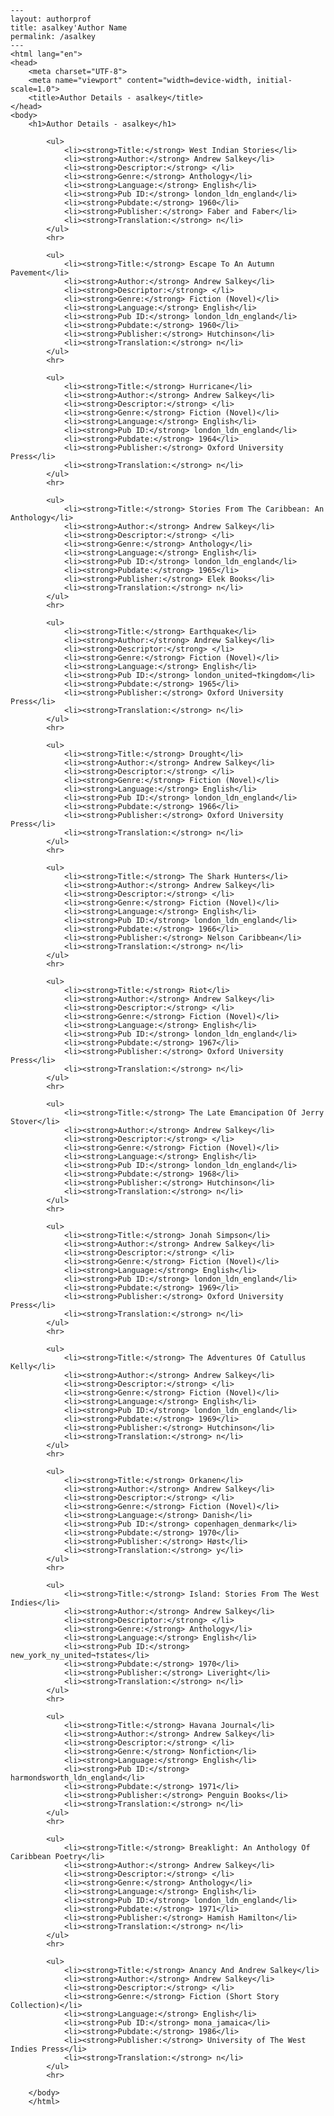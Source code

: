 
    ---
    layout: authorprof
    title: asalkey'Author Name 
    permalink: /asalkey
    ---
    <html lang="en">
    <head>
        <meta charset="UTF-8">
        <meta name="viewport" content="width=device-width, initial-scale=1.0">
        <title>Author Details - asalkey</title>
    </head>
    <body>
        <h1>Author Details - asalkey</h1>
        
            <ul>
                <li><strong>Title:</strong> West Indian Stories</li>
                <li><strong>Author:</strong> Andrew Salkey</li>
                <li><strong>Descriptor:</strong> </li>
                <li><strong>Genre:</strong> Anthology</li>
                <li><strong>Language:</strong> English</li>
                <li><strong>Pub ID:</strong> london_ldn_england</li>
                <li><strong>Pubdate:</strong> 1960</li>
                <li><strong>Publisher:</strong> Faber and Faber</li>
                <li><strong>Translation:</strong> n</li>
            </ul>
            <hr>
            
            <ul>
                <li><strong>Title:</strong> Escape To An Autumn Pavement</li>
                <li><strong>Author:</strong> Andrew Salkey</li>
                <li><strong>Descriptor:</strong> </li>
                <li><strong>Genre:</strong> Fiction (Novel)</li>
                <li><strong>Language:</strong> English</li>
                <li><strong>Pub ID:</strong> london_ldn_england</li>
                <li><strong>Pubdate:</strong> 1960</li>
                <li><strong>Publisher:</strong> Hutchinson</li>
                <li><strong>Translation:</strong> n</li>
            </ul>
            <hr>
            
            <ul>
                <li><strong>Title:</strong> Hurricane</li>
                <li><strong>Author:</strong> Andrew Salkey</li>
                <li><strong>Descriptor:</strong> </li>
                <li><strong>Genre:</strong> Fiction (Novel)</li>
                <li><strong>Language:</strong> English</li>
                <li><strong>Pub ID:</strong> london_ldn_england</li>
                <li><strong>Pubdate:</strong> 1964</li>
                <li><strong>Publisher:</strong> Oxford University Press</li>
                <li><strong>Translation:</strong> n</li>
            </ul>
            <hr>
            
            <ul>
                <li><strong>Title:</strong> Stories From The Caribbean: An Anthology</li>
                <li><strong>Author:</strong> Andrew Salkey</li>
                <li><strong>Descriptor:</strong> </li>
                <li><strong>Genre:</strong> Anthology</li>
                <li><strong>Language:</strong> English</li>
                <li><strong>Pub ID:</strong> london_ldn_england</li>
                <li><strong>Pubdate:</strong> 1965</li>
                <li><strong>Publisher:</strong> Elek Books</li>
                <li><strong>Translation:</strong> n</li>
            </ul>
            <hr>
            
            <ul>
                <li><strong>Title:</strong> Earthquake</li>
                <li><strong>Author:</strong> Andrew Salkey</li>
                <li><strong>Descriptor:</strong> </li>
                <li><strong>Genre:</strong> Fiction (Novel)</li>
                <li><strong>Language:</strong> English</li>
                <li><strong>Pub ID:</strong> london_united¬†kingdom</li>
                <li><strong>Pubdate:</strong> 1965</li>
                <li><strong>Publisher:</strong> Oxford University Press</li>
                <li><strong>Translation:</strong> n</li>
            </ul>
            <hr>
            
            <ul>
                <li><strong>Title:</strong> Drought</li>
                <li><strong>Author:</strong> Andrew Salkey</li>
                <li><strong>Descriptor:</strong> </li>
                <li><strong>Genre:</strong> Fiction (Novel)</li>
                <li><strong>Language:</strong> English</li>
                <li><strong>Pub ID:</strong> london_ldn_england</li>
                <li><strong>Pubdate:</strong> 1966</li>
                <li><strong>Publisher:</strong> Oxford University Press</li>
                <li><strong>Translation:</strong> n</li>
            </ul>
            <hr>
            
            <ul>
                <li><strong>Title:</strong> The Shark Hunters</li>
                <li><strong>Author:</strong> Andrew Salkey</li>
                <li><strong>Descriptor:</strong> </li>
                <li><strong>Genre:</strong> Fiction (Novel)</li>
                <li><strong>Language:</strong> English</li>
                <li><strong>Pub ID:</strong> london_ldn_england</li>
                <li><strong>Pubdate:</strong> 1966</li>
                <li><strong>Publisher:</strong> Nelson Caribbean</li>
                <li><strong>Translation:</strong> n</li>
            </ul>
            <hr>
            
            <ul>
                <li><strong>Title:</strong> Riot</li>
                <li><strong>Author:</strong> Andrew Salkey</li>
                <li><strong>Descriptor:</strong> </li>
                <li><strong>Genre:</strong> Fiction (Novel)</li>
                <li><strong>Language:</strong> English</li>
                <li><strong>Pub ID:</strong> london_ldn_england</li>
                <li><strong>Pubdate:</strong> 1967</li>
                <li><strong>Publisher:</strong> Oxford University Press</li>
                <li><strong>Translation:</strong> n</li>
            </ul>
            <hr>
            
            <ul>
                <li><strong>Title:</strong> The Late Emancipation Of Jerry Stover</li>
                <li><strong>Author:</strong> Andrew Salkey</li>
                <li><strong>Descriptor:</strong> </li>
                <li><strong>Genre:</strong> Fiction (Novel)</li>
                <li><strong>Language:</strong> English</li>
                <li><strong>Pub ID:</strong> london_ldn_england</li>
                <li><strong>Pubdate:</strong> 1968</li>
                <li><strong>Publisher:</strong> Hutchinson</li>
                <li><strong>Translation:</strong> n</li>
            </ul>
            <hr>
            
            <ul>
                <li><strong>Title:</strong> Jonah Simpson</li>
                <li><strong>Author:</strong> Andrew Salkey</li>
                <li><strong>Descriptor:</strong> </li>
                <li><strong>Genre:</strong> Fiction (Novel)</li>
                <li><strong>Language:</strong> English</li>
                <li><strong>Pub ID:</strong> london_ldn_england</li>
                <li><strong>Pubdate:</strong> 1969</li>
                <li><strong>Publisher:</strong> Oxford University Press</li>
                <li><strong>Translation:</strong> n</li>
            </ul>
            <hr>
            
            <ul>
                <li><strong>Title:</strong> The Adventures Of Catullus Kelly</li>
                <li><strong>Author:</strong> Andrew Salkey</li>
                <li><strong>Descriptor:</strong> </li>
                <li><strong>Genre:</strong> Fiction (Novel)</li>
                <li><strong>Language:</strong> English</li>
                <li><strong>Pub ID:</strong> london_ldn_england</li>
                <li><strong>Pubdate:</strong> 1969</li>
                <li><strong>Publisher:</strong> Hutchinson</li>
                <li><strong>Translation:</strong> n</li>
            </ul>
            <hr>
            
            <ul>
                <li><strong>Title:</strong> Orkanen</li>
                <li><strong>Author:</strong> Andrew Salkey</li>
                <li><strong>Descriptor:</strong> </li>
                <li><strong>Genre:</strong> Fiction (Novel)</li>
                <li><strong>Language:</strong> Danish</li>
                <li><strong>Pub ID:</strong> copenhagen_denmark</li>
                <li><strong>Pubdate:</strong> 1970</li>
                <li><strong>Publisher:</strong> Høst</li>
                <li><strong>Translation:</strong> y</li>
            </ul>
            <hr>
            
            <ul>
                <li><strong>Title:</strong> Island: Stories From The West Indies</li>
                <li><strong>Author:</strong> Andrew Salkey</li>
                <li><strong>Descriptor:</strong> </li>
                <li><strong>Genre:</strong> Anthology</li>
                <li><strong>Language:</strong> English</li>
                <li><strong>Pub ID:</strong> new_york_ny_united¬†states</li>
                <li><strong>Pubdate:</strong> 1970</li>
                <li><strong>Publisher:</strong> Liveright</li>
                <li><strong>Translation:</strong> n</li>
            </ul>
            <hr>
            
            <ul>
                <li><strong>Title:</strong> Havana Journal</li>
                <li><strong>Author:</strong> Andrew Salkey</li>
                <li><strong>Descriptor:</strong> </li>
                <li><strong>Genre:</strong> Nonfiction</li>
                <li><strong>Language:</strong> English</li>
                <li><strong>Pub ID:</strong> harmondsworth_ldn_england</li>
                <li><strong>Pubdate:</strong> 1971</li>
                <li><strong>Publisher:</strong> Penguin Books</li>
                <li><strong>Translation:</strong> n</li>
            </ul>
            <hr>
            
            <ul>
                <li><strong>Title:</strong> Breaklight: An Anthology Of Caribbean Poetry</li>
                <li><strong>Author:</strong> Andrew Salkey</li>
                <li><strong>Descriptor:</strong> </li>
                <li><strong>Genre:</strong> Anthology</li>
                <li><strong>Language:</strong> English</li>
                <li><strong>Pub ID:</strong> london_ldn_england</li>
                <li><strong>Pubdate:</strong> 1971</li>
                <li><strong>Publisher:</strong> Hamish Hamilton</li>
                <li><strong>Translation:</strong> n</li>
            </ul>
            <hr>
            
            <ul>
                <li><strong>Title:</strong> Anancy And Andrew Salkey</li>
                <li><strong>Author:</strong> Andrew Salkey</li>
                <li><strong>Descriptor:</strong> </li>
                <li><strong>Genre:</strong> Fiction (Short Story Collection)</li>
                <li><strong>Language:</strong> English</li>
                <li><strong>Pub ID:</strong> mona_jamaica</li>
                <li><strong>Pubdate:</strong> 1986</li>
                <li><strong>Publisher:</strong> University of The West Indies Press</li>
                <li><strong>Translation:</strong> n</li>
            </ul>
            <hr>
            
        </body>
        </html>
        
